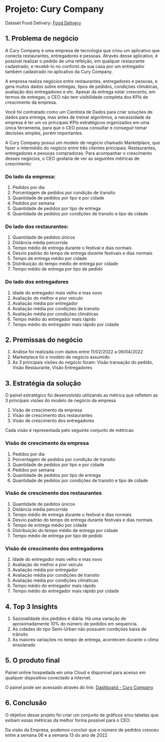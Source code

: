 # Projeto: Cury Company
Dataset Food Delivery: [Food Delivery](https://www.kaggle.com/datasets/gauravmalik26/food-delivery-dataset?select=train.csv)

## 1. Problema de negócio

A Cury Company é uma empresa de tecnologia que criou um aplicativo que conecta restaurantes, entregadores e pessoas.
Através desse aplicativo, é possível realizar o pedido de uma refeição, em qualquer restaurante cadastrado, e recebê-lo no conforto da sua casa por um entregador
também cadastrado no aplicativo da Cury Company.

A empresa realiza negócios entre restaurantes, entregadores e pessoas, e gera muitos dados sobre entregas, tipos de pedidos, condições climáticas, avaliação dos
entregadores e etc. Apesar da entrega estar crescento, em termos de entregas, o CEO não tem visibilidade completa dos KPIs de crescimento da empresa.

Você foi contratado como um Cientista de Dados para criar soluções de dados para entrega, mas antes de treinar algoritmos, a necessidade da empresa é ter um os
principais KPIs estratégicos organizados em uma única ferramenta, para que o CEO possa consultar e conseguir tomar decisões simples, porém importantes.

A Cury Company possui um modelo de negócio chamado Marketplace, que fazer o intermédio do negócio entre três clientes principais: Restaurantes, entregadores e
pessoas compradoras. Para acompanhar o crescimento desses negócios, o CEO gostaria de ver as seguintes métricas de crescimento:

### Do lado da empresa:
1. Pedidos por dia
2. Porcentagem de pedidos por condição de transito
3. Quantidade de pedidos por tipo e por cidade
4. Pedidos por semana
5. Quantidade de pedidos por tipo de entrega
6. Quantidade de pedidos por condições de transito e tipo de cidade
    
### Do lado dos restaurantes:
1. Quantidade de pedidos únicos
2. Distância média percorrida
3. Tempo médio de entrega durante o festival e dias normais
4. Desvio padrão do tempo de entrega durante festivais e dias normais
5. Tempo de entrega médio por cidade
6. Distribuição do tempo médio de entrega por cidade
7. Tempo médio de entrega por tipo de pedido
    
### Do lado dos entregadores
1. Idade do entregador mais velho e mas novo
2. Avaliação do melhor e pior veículo
3. Avaliação média por entregador
4. Avaliação média por condições de transito
5. Avaliação média por condições climáticas
6. Tempo médio do entregador mais rápido
7. Tempo médio do entregador mais rápido por cidade

## 2. Premissas do negócio

1. Análise foi realizada com dados entre 11/02/2022 a 06/04/2022
2. Marketplace foi o modelo de negócio assumido
3. As 3 principais visões do negócio foram: Visão transação do pedido, Visão Restaurante, Visão Entregadores

## 3. Estratégia da solução

O painel estratégico foi desenvolvido utilizando as métrica que refletem as 3 principais visões do modelo de negócio da empresa

1. Visão de crescimento da empresa
2. Visão de crescimento dos restaurantes
3. Visão de crescimento dos entregadores

Cada visão é representada pelo seguinte conjunto de métricas:

### Visão de crescimento da empresa

1. Pedidos por dia
2. Porcentagem de pedidos por condição de transito
3. Quantidade de pedidos por tipo e por cidade
4. Pedidos por semana
5. Quantidade de pedidos por tipo de entrega
6. Quantidade de pedidos por condições de transito e tipo de cidade
    
### Visão de crescimento dos restaurantes

1. Quantidade de pedidos únicos
2. Distância média percorrida
3. Tempo médio de entrega durante o festival e dias normais
4. Desvio padrão do tempo de entrega durante festivais e dias normais
5. Tempo de entrega médio por cidade
6. Distribuição do tempo médio de entrega por cidade
7. Tempo médio de entrega por tipo de pedido
    
### Visão de crescimento dos entregadores

1. Idade do entregador mais velho e mas novo
2. Avaliação do melhor e pior veículo
3. Avaliação média por entregador
4. Avaliação média por condições de transito
5. Avaliação média por condições climáticas
6. Tempo médio do entregador mais rápido
7. Tempo médio do entregador mais rápido por cidade

## 4. Top 3 Insights

1. Sazonalidade dos pedidos é diária. Há uma variação de aproximadamente 10% do número de pedidos em sequencia.
2. As cidades do tipo Semi-Urban não possuem condições baixa de trânsito
3. As maiores variações no tempo de entrega, acontecem durante o clima ensolarado

## 5. O produto final

Painel online hospedada em uma Cloud e disponível para acesso em qualquer dispositivo conectado a internet.

O painel pode ser acessado através do link: [Dashboard - Cury Company](https://juarez-cury-company.streamlit.app/)

## 6. Conclusão

O objetivo desse projeto foi criar um conjunto de gráficos e/ou tabelas que exibam essas métricas da melhor forma possível para o CEO.

Da visão da Empresa, podemos concluir que o número de pedidos cresceu entre a semana 06 e a semana 13 do ano de 2022
